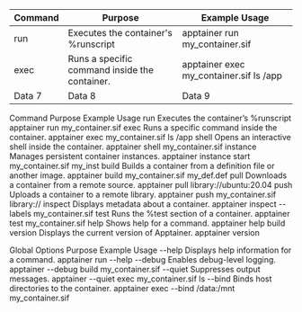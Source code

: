 | Command | Purpose | Example Usage |
|----------|----------|----------|
| run   | Executes the container's %runscript   |  apptainer run my_container.sif  |
| exec   |Runs a specific command inside the container.   | apptainer exec my_container.sif ls /app   |
| Data 7   | Data 8   | Data 9   |

Command
Purpose
Example Usage
run
Executes the container’s %runscript
apptainer run my_container.sif
exec
Runs a specific command inside the container.
apptainer exec my_container.sif ls /app
shell
Opens an interactive shell inside the container.
apptainer shell my_container.sif
instance
Manages persistent container instances.
apptainer instance start my_container.sif my_inst
build
Builds a container from a definition file or another image.
apptainer build my_container.sif my_def.def
pull
Downloads a container from a remote source.
apptainer pull library://ubuntu:20.04
push
Uploads a container to a remote library.
apptainer push my_container.sif library://
inspect
Displays metadata about a container.
apptainer inspect --labels my_container.sif
test
Runs the %test section of a container.
apptainer test my_container.sif
help
Shows help for a command.
apptainer help build
version
Displays the current version of Apptainer.
apptainer version



Global Options
Purpose
Example Usage
--help
Displays help information for a command.
apptainer run --help
--debug
Enables debug-level logging.
apptainer --debug build my_container.sif
--quiet
Suppresses output messages.
apptainer --quiet exec my_container.sif ls
--bind 
Binds host directories to the container.
apptainer exec --bind /data:/mnt my_container.sif

